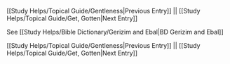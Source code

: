 [[Study Helps/Topical Guide/Gentleness|Previous Entry]]  ||  [[Study Helps/Topical Guide/Get, Gotten|Next Entry]]

 See [[Study Helps/Bible Dictionary/Gerizim and Ebal|BD Gerizim and Ebal]]

[[Study Helps/Topical Guide/Gentleness|Previous Entry]]  ||  [[Study Helps/Topical Guide/Get, Gotten|Next Entry]]